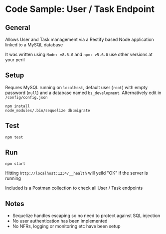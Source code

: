 
# Code Sample: User / Task Endpoint

## General

Allows User and Task management via a Restify based Node application linked to a MySQL database

It was written using `Node: v8.6.0` and `npm: v5.6.0` use other versions at your peril
    
## Setup

Requres MySQL running on `localhost`, default user (`root`) with empty password (`null`) and a database named `bs_development`.  Alternatively edit in `/config/config.json`

```
npm install
node_modules/.bin/sequelize db:migrate
```

## Test

```
npm test
```

## Run

```
npm start
```

Hitting `http://localhost:1234/__health` will yeild "OK" if the server is running

Included is a Postman collection to check all User / Task endpoints

## Notes

- Sequelize handles escaping so no need to protect against SQL injection
- No user authentication has been implemented
- No NFRs, logging or monitoring etc have been setup

